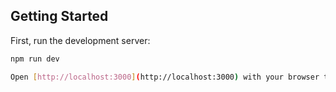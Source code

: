 ## Getting Started

First, run the development server:

```bash
npm run dev

Open [http://localhost:3000](http://localhost:3000) with your browser to see the result.
```
